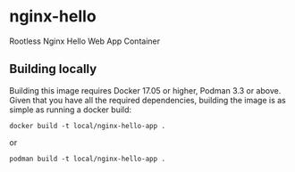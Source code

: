 # nginx-hello
Rootless Nginx Hello Web App Container 

## Building locally
Building this image requires Docker 17.05 or higher, Podman 3.3 or above. Given that you have all the required dependencies, building the image is as simple as running a docker build:

```
docker build -t local/nginx-hello-app .
```
or
```
podman build -t local/nginx-hello-app .
```
